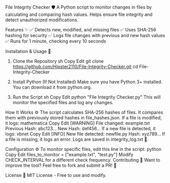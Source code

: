 
File Integrity Checker 🛡️
A Python script to monitor changes in files by calculating and comparing hash values. Helps ensure file integrity and detect unauthorized modifications.

Features ✨
✅ Detects new, modified, and missing files
✅ Uses SHA-256 hashing for security
✅ Logs file changes with previous and new hash values
✅ Runs for 1 minute, checking every 10 seconds

Installation & Usage 🚀
1. Clone the Repository
sh
Copy
Edit
git clone https://github.com/Hipster2110/File-Integrity-Checker.git
cd File-Integrity-Checker
2. Install Python (If Not Installed)
Make sure you have Python 3+ installed. You can download it from python.org.

3. Run the Script
sh
Copy
Edit
python "File Integrity Checker.py"
This will monitor the specified files and log any changes.

How It Works ⚙️
The script calculates SHA-256 hashes of files.
It compares them with previously stored hashes in file_hashes.json.
If a file is modified, it logs:
mathematica
Copy
Edit
[WARNING] File changed: example.txt
Previous Hash: abc123...
New Hash: def456...
If a new file is detected, it logs:
vbnet
Copy
Edit
[INFO] New file detected: newfile.py
Hash: xyz789...
If a file is missing, it logs an error.
Logs are saved in integrity_log.txt 📄.

Configuration ⚙️
To monitor specific files, edit this line in the script:
python
Copy
Edit
files_to_monitor = ["example.txt", "test.py"]
Modify CHECK_INTERVAL for a different check frequency.
Contributing 🤝
Want to improve the tool? Feel free to fork and submit a PR! 🚀

License 📜
MIT License - Free to use and modify.
